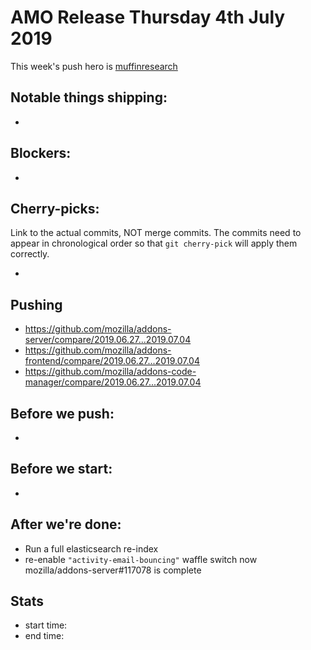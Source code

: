 # AMO Release Thursday 4th July 2019

This week's push hero is [muffinresearch](https://github.com/muffinresearch)

## Notable things shipping:

*

## Blockers:

*

## Cherry-picks:

Link to the actual commits, NOT merge commits. The commits need to appear
in chronological order so that `git cherry-pick` will apply them correctly.

* 

## Pushing

- https://github.com/mozilla/addons-server/compare/2019.06.27...2019.07.04
- https://github.com/mozilla/addons-frontend/compare/2019.06.27...2019.07.04
- https://github.com/mozilla/addons-code-manager/compare/2019.06.27...2019.07.04

## Before we push:

* 

## Before we start:

*

## After we're done:

* Run a full elasticsearch re-index
* re-enable `"activity-email-bouncing"` waffle switch now mozilla/addons-server#117078 is complete

## Stats

- start time:
- end time:
